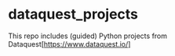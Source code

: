 # dataquest_projects
This repo includes (guided) Python projects from Dataquest[https://www.dataquest.io/]
